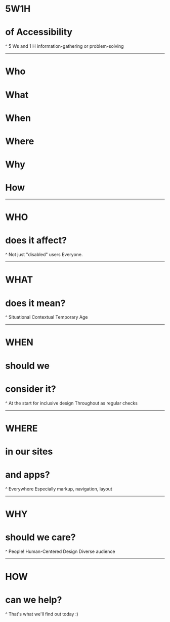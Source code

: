 # 5W1H
# of Accessibility

^ 5 Ws and 1 H
information-gathering or problem-solving

---

# Who
# What
# When
# Where
# Why
# How

---

# WHO
# does it affect?

^ Not just "disabled" users
Everyone.

---

# WHAT
# does it mean?

^ Situational
Contextual
Temporary
Age

---

# WHEN
# should we
# consider it?

^ At the start for inclusive design
Throughout as regular checks

---

# WHERE
# in our sites
# and apps?

^ Everywhere
Especially markup, navigation, layout

---

# WHY
# should we care?

^ People!
Human-Centered Design
Diverse audience

---

# HOW
# can we help?

^ That's what we'll find out today :)
